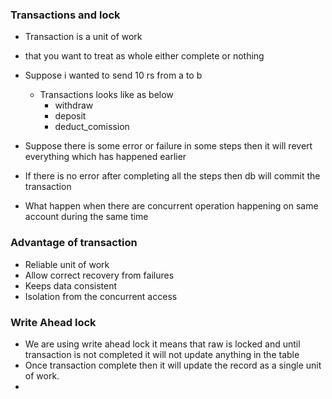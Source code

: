 ### Transactions and lock 

- Transaction is a unit of work 
- that you want to treat as whole either complete or nothing 
- Suppose i wanted to send 10 rs  from a to b
  - Transactions looks like as below
    - withdraw
    - deposit
    - deduct_comission


- Suppose there is some error or failure in some steps then it will revert everything which has happened earlier
- If there is no error after completing all the steps then db will commit the transaction


- What happen when there are concurrent operation happening on same account during the same time




### Advantage of transaction
- Reliable unit of work 
- Allow correct recovery from failures
- Keeps data consistent
- Isolation from the concurrent access 


### Write Ahead lock 

- We are using write ahead lock it means that raw is locked and until transaction is not completed it will not update anything in the table 
- Once transaction complete then it will update the record as a single unit of work.
- 